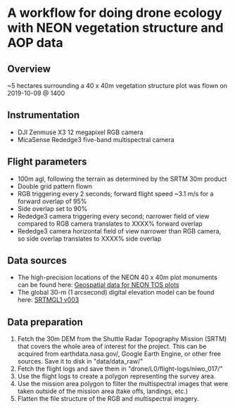 # A workflow for doing drone ecology with NEON vegetation structure and AOP data

## Overview

~5 hectares surrounding a 40 x 40m vegetation structure plot was flown on 2019-10-09 @ 1400

## Instrumentation

- DJI Zenmuse X3 12 megapixel RGB camera
- MicaSense Rededge3 five-band multispectral camera

## Flight parameters

- 100m agl, following the terrain as determined by the SRTM 30m product
- Double grid pattern flown
- RGB triggering every 2 seconds; forward flight speed ~3.1 m/s for a forward overlap of 95%
- Side overlap set to 90%
- Rededge3 camera triggering every second; narrower field of view compared to RGB camera translates to XXXX% forward overlap
- Rededge3 camera horizontal field of view narrower than RGB camera, so side overlap translates to XXXX% side overlap

## Data sources

- The high-precision locations of the NEON 40 x 40m plot monuments can be found here: [Geospatial data for NEON TOS plots](https://data.neonscience.org/documents/-/document_library_display/JEygRkSpUBoq/view_file/2480213?_110_INSTANCE_JEygRkSpUBoq_redirect=https%3A%2F%2Fdata.neonscience.org%2Fdocuments%2F-%2Fdocument_library_display%2FJEygRkSpUBoq%2Fview%2F2233450%3F_110_INSTANCE_JEygRkSpUBoq_redirect%3Dhttps%253A%252F%252Fdata.neonscience.org%252Fdocuments%253Fp_p_id%253D110_INSTANCE_JEygRkSpUBoq%2526p_p_lifecycle%253D0%2526p_p_state%253Dnormal%2526p_p_mode%253Dview%2526p_p_col_id%253Dcolumn-1%2526p_p_col_count%253D1)
- The global 30-m (1 arcsecond) digital elevation model can be found here: [SRTMGL1 v003](https://lpdaac.usgs.gov/products/srtmgl1v003/)

## Data preparation

1. Fetch the 30m DEM from the Shuttle Radar Topography Mission (SRTM) that covers the whole area of interest for the project.
This can be acquired from earthdata.nasa.gov/, Google Earth Engine, or other free sources. Save it to disk in "data/data_raw/"
2. Fetch the flight logs and save them in "drone/L0/flight-logs/niwo_017/"
3. Use the flight logs to create a polygon representing the survey area.
4. Use the mission area polygon to filter the multispectral images that were taken outside of the mission area (take offs, landings, etc.)
5. Flatten the file structure of the RGB and multispectral imagery.